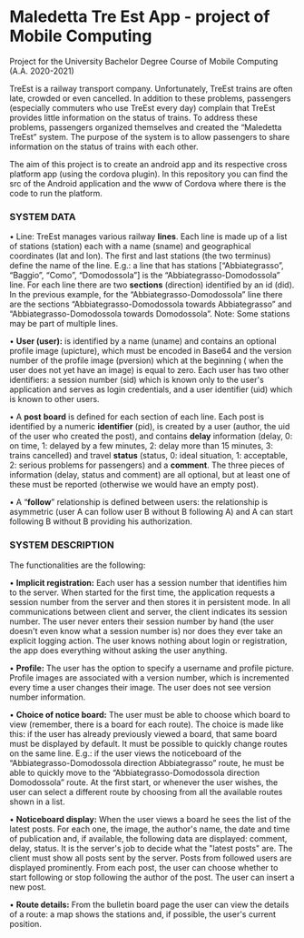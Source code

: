 # Maledetta Tre Est App - project of Mobile Computing
Project for the University Bachelor Degree Course of Mobile Computing (A.A. 2020-2021)

TreEst is a railway transport company. Unfortunately, TreEst trains are often late, crowded or even cancelled. 
In addition to these problems, passengers (especially commuters who use TreEst every day) complain that TreEst provides little information on the status of trains.
To address these problems, passengers organized themselves and created the “Maledetta TreEst” system. 
The purpose of the system is to allow passengers to share information on the status of trains with each other.

The aim of this project is to create an android app and its respective cross platform app (using the cordova plugin). 
In this repository you can find the src of the Android application and the www of Cordova where there is the code to run the platform.

### SYSTEM DATA

• Line: TreEst manages various railway **lines**. Each line is made up of a list of stations (station) each with a name (sname) and geographical coordinates (lat and lon). The first and last stations (the two terminus) define the name of the line. E.g.: a line that has stations [“Abbiategrasso”, “Baggio”, “Como”, “Domodossola”] is the “Abbiategrasso-Domodossola” line. For each line there are two **sections** (direction) identified by an id (did). In the previous example, for the “Abbiategrasso-Domodossola” line there are the sections “Abbiategrasso-Domodossola towards Abbiategrasso” and “Abbiategrasso-Domodossola towards Domodossola”. Note: Some stations may be part of multiple lines.

• **User (user):** is identified by a name (uname) and contains an optional profile image (upicture), which must be encoded in Base64 and the version number of the profile image (pversion) which at the beginning ( when the user does not yet have an image) is equal to zero. Each user has two other identifiers: a session number (sid) which is known only to the user's application and serves as login credentials, and a user identifier (uid) which is known to other users.

• A **post** **board** is defined for each section of each line. Each post is identified by a numeric **identifier** (pid), is created by a user (author, the uid of the user who created the post), and contains **delay** information (delay, 0: on time, 1: delayed by a few minutes, 2: delay more than 15 minutes, 3: trains cancelled) and travel **status** (status, 0: ideal situation, 1: acceptable, 2: serious problems for passengers) and a **comment**. The three pieces of information (delay, status and comment) are all optional, but at least one of these must be reported (otherwise we would have an empty post).

• A “**follow**” relationship is defined between users: the relationship is asymmetric (user A can follow user B without B following A) and A can start following B without B providing his authorization.

### SYSTEM DESCRIPTION

The functionalities are the following:

• **Implicit registration:** Each user has a session number that identifies him to the server. When started for the first time, the application requests a session number from the server and then stores it in persistent mode. In all communications between client and server, the client indicates its session number. The user never enters their session number by hand (the user doesn't even know what a session number is) nor does they ever take an explicit logging action. The user knows nothing about login or registration, the app does everything without asking the user anything.

• **Profile:** The user has the option to specify a username and profile picture. Profile images are associated with a version number, which is incremented every time a user changes their image. The user does not see version number information.

• **Choice of notice board:** The user must be able to choose which board to view (remember, there is a board for each route). The choice is made like this: if the user has already previously viewed a board, that same board must be displayed by default. It must be possible to quickly change routes on the same line. E.g.: if the user views the noticeboard of the “Abbiategrasso-Domodossola direction Abbiategrasso” route, he must be able to quickly move to the “Abbiategrasso-Domodossola direction Domodossola” route. At the first start, or whenever the user wishes, the user can select a different route by choosing from all the available routes shown in a list.

• **Noticeboard display:** When the user views a board he sees the list of the latest posts. For each one, the image, the author's name, the date and time of publication and, if available, the following data are displayed: comment, delay, status. It is the server's job to decide what the "latest posts" are. The client must show all posts sent by the server. Posts from followed users are displayed prominently. From each post, the user can choose whether to start following or stop following the author of the post. The user can insert a new post.

• **Route details:** From the bulletin board page the user can view the details of a route: a map shows the stations and, if possible, the user's current position.
